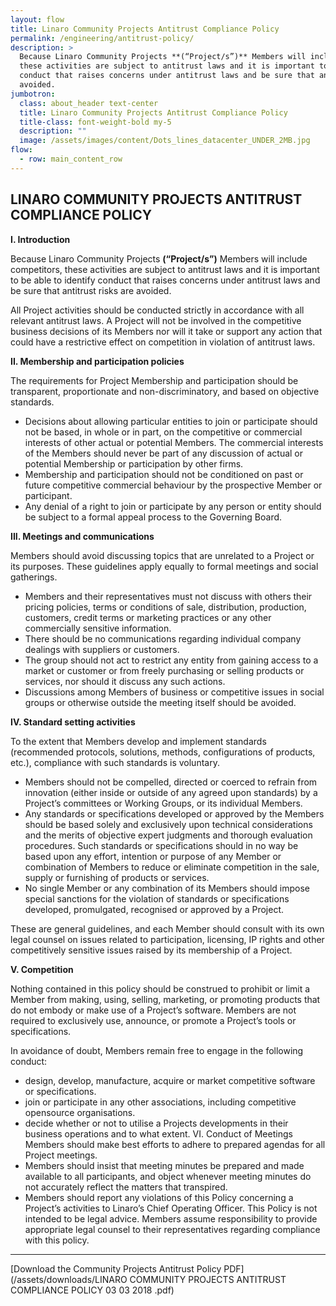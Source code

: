 ```yaml
---
layout: flow
title: Linaro Community Projects Antitrust Compliance Policy
permalink: /engineering/antitrust-policy/
description: >
  Because Linaro Community Projects **(“Project/s”)** Members will include competitors,
  these activities are subject to antitrust laws and it is important to be able to identify
  conduct that raises concerns under antitrust laws and be sure that antitrust risks are
  avoided.
jumbotron:
  class: about_header text-center
  title: Linaro Community Projects Antitrust Compliance Policy
  title-class: font-weight-bold my-5
  description: ""
  image: /assets/images/content/Dots_lines_datacenter_UNDER_2MB.jpg
flow:
  - row: main_content_row
---
```


## LINARO COMMUNITY PROJECTS ANTITRUST COMPLIANCE POLICY

**I. Introduction**

Because Linaro Community Projects **(“Project/s”)** Members will include competitors,
these activities are subject to antitrust laws and it is important to be able to identify
conduct that raises concerns under antitrust laws and be sure that antitrust risks are
avoided.

All Project activities should be conducted strictly in accordance with all relevant
antitrust laws. A Project will not be involved in the competitive business decisions of
its Members nor will it take or support any action that could have a restrictive effect
on competition in violation of antitrust laws.

**II. Membership and participation policies**

The requirements for Project Membership and participation should be transparent,
proportionate and non-discriminatory, and based on objective standards.

- Decisions about allowing particular entities to join or participate should not be
  based, in whole or in part, on the competitive or commercial interests of other
  actual or potential Members. The commercial interests of the Members
  should never be part of any discussion of actual or potential Membership or
  participation by other firms.
- Membership and participation should not be conditioned on past or future
  competitive commercial behaviour by the prospective Member or participant.
- Any denial of a right to join or participate by any person or entity should be
  subject to a formal appeal process to the Governing Board.

**III. Meetings and communications**

Members should avoid discussing topics that are unrelated to a Project or its
purposes. These guidelines apply equally to formal meetings and social gatherings.

- Members and their representatives must not discuss with others their pricing
  policies, terms or conditions of sale, distribution, production, customers, credit
  terms or marketing practices or any other commercially sensitive information.
- There should be no communications regarding individual company dealings
  with suppliers or customers.
- The group should not act to restrict any entity from gaining access to a
  market or customer or from freely purchasing or selling products or services,
  nor should it discuss any such actions.
- Discussions among Members of business or competitive issues in social
  groups or otherwise outside the meeting itself should be avoided.

**IV. Standard setting activities**

To the extent that Members develop and implement standards (recommended
protocols, solutions, methods, configurations of products, etc.), compliance with such
standards is voluntary.

- Members should not be compelled, directed or coerced to refrain from
  innovation (either inside or outside of any agreed upon standards) by a
  Project’s committees or Working Groups, or its individual Members.
- Any standards or specifications developed or approved by the Members
  should be based solely and exclusively upon technical considerations and the
  merits of objective expert judgments and thorough evaluation procedures.
  Such standards or specifications should in no way be based upon any effort,
  intention or purpose of any Member or combination of Members to reduce or
  eliminate competition in the sale, supply or furnishing of products or services.
- No single Member or any combination of its Members should impose special
  sanctions for the violation of standards or specifications developed,
  promulgated, recognised or approved by a Project.

These are general guidelines, and each Member should consult with its own legal
counsel on issues related to participation, licensing, IP rights and other competitively
sensitive issues raised by its membership of a Project.

**V. Competition**

Nothing contained in this policy should be construed to prohibit or limit a Member
from making, using, selling, marketing, or promoting products that do not embody or
make use of a Project’s software. Members are not required to exclusively use,
announce, or promote a Project’s tools or specifications.

In avoidance of doubt, Members remain free to engage in the following conduct:

- design, develop, manufacture, acquire or market competitive software or
  specifications.
- join or participate in any other associations, including competitive opensource
  organisations.
- decide whether or not to utilise a Projects developments in their business
  operations and to what extent.
  VI. Conduct of Meetings
  Members should make best efforts to adhere to prepared agendas for all Project
  meetings.
- Members should insist that meeting minutes be prepared and made available
  to all participants, and object whenever meeting minutes do not accurately
  reflect the matters that transpired.
- Members should report any violations of this Policy concerning a Project’s
  activities to Linaro’s Chief Operating Officer.
  This Policy is not intended to be legal advice. Members assume responsibility to
  provide appropriate legal counsel to their representatives regarding compliance with
  this policy.

---

[Download the Community Projects Antitrust Policy PDF](/assets/downloads/LINARO COMMUNITY PROJECTS ANTITRUST COMPLIANCE POLICY 03 03 2018 .pdf)
